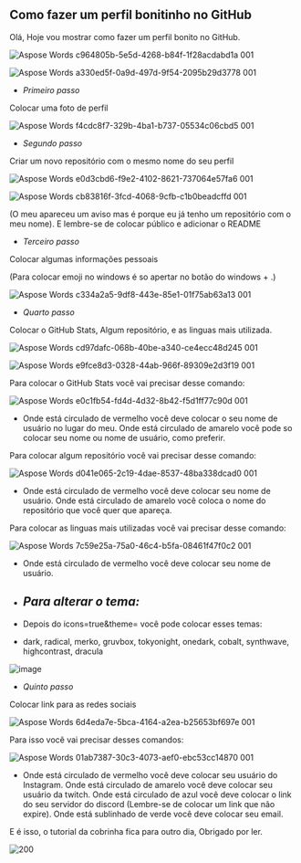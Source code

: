 ## Como fazer um perfil bonitinho no GitHub
Olá, Hoje vou mostrar como fazer um perfil bonito no GitHub.

![Aspose Words c964805b-5e5d-4268-b84f-1f28acdabd1a 001](https://user-images.githubusercontent.com/102591958/164723492-3a627612-b605-4e26-8512-9716d7869242.png)

![Aspose Words a330ed5f-0a9d-497d-9f54-2095b29d3778 001](https://user-images.githubusercontent.com/102591958/164723741-dc917a07-b987-4315-b3ff-08987d74d41f.png)

* *Primeiro passo*

Colocar uma foto de perfil 

![Aspose Words f4cdc8f7-329b-4ba1-b737-05534c06cbd5 001](https://user-images.githubusercontent.com/102591958/164724585-838a9aca-7e23-4d9a-a4f7-6443ca034f3f.png)

* *Segundo passo*

Criar um novo repositório com o mesmo nome do seu perfil

![Aspose Words e0d3cbd6-f9e2-4102-8621-737064e57fa6 001](https://user-images.githubusercontent.com/102591958/164725296-3a4129ed-fbb9-48b6-b6df-b4c1efe2f64e.png)

![Aspose Words cb83816f-3fcd-4068-9cfb-c1b0beadcffd 001](https://user-images.githubusercontent.com/102591958/164725790-ceae4c28-47f1-46fc-ab06-73642ba042f9.png)

(O meu apareceu um aviso mas é porque eu já tenho um repositório com o meu nome).
E lembre-se de colocar público e adicionar o README

* *Terceiro passo*

Colocar algumas informações pessoais

(Para colocar emoji no windows é so apertar no botão do windows + .)

![Aspose Words c334a2a5-9df8-443e-85e1-01f75ab63a13 001](https://user-images.githubusercontent.com/102591958/164726744-e640b0b7-2471-4cd9-893f-f32f022873ce.png)

* *Quarto passo*

Colocar o GitHub Stats, Algum repositório, e as linguas mais utilizada.

![Aspose Words cd97dafc-068b-40be-a340-ce4ecc48d245 001](https://user-images.githubusercontent.com/102591958/164727239-0aa18c56-31cd-464b-bfb2-d9beec43a477.png)

![Aspose Words e9fce8d3-0328-44ab-966f-89309e2d3f19 001](https://user-images.githubusercontent.com/102591958/164731345-48a389e1-8ca1-4964-95e1-bcedf32016e0.png)

Para colocar o GitHub Stats você vai precisar desse comando:

![Aspose Words e0c1fb54-fd4d-4d32-8b42-f5d1ff77c90d 001](https://user-images.githubusercontent.com/102591958/164728167-a2923b29-72b1-4db0-9fac-72271b823ce9.png)

* Onde está circulado de vermelho você deve colocar o seu nome de usuário no lugar do meu. Onde está circulado de amarelo você pode so colocar seu nome ou nome de usuário, como preferir.

Para colocar algum repositório você vai precisar desse comando:

![Aspose Words d041e065-2c19-4dae-8537-48ba338dcad0 001](https://user-images.githubusercontent.com/102591958/164730992-ac32e121-5b41-4c2a-b843-218d9c40cd38.png)

* Onde está circulado de vermelho você deve colocar seu nome de usuário. Onde está circulado de amarelo você coloca o nome do repositório que você quer que apareça.

Para colocar as linguas mais utilizadas você vai precisar desse comando:

![Aspose Words 7c59e25a-75a0-46c4-b5fa-08461f47f0c2 001](https://user-images.githubusercontent.com/102591958/164732191-95575919-0ee9-444a-a693-a3208162555e.png)

* Onde está circulado de vermelho você deve colocar seu nome de usuário.

*  ## *Para alterar o tema:*

* Depois do icons=true&theme= você pode colocar esses temas:
* dark, radical, merko, gruvbox, tokyonight, onedark, cobalt, synthwave, highcontrast, dracula

![image](https://user-images.githubusercontent.com/102591958/164729495-a8f2cefd-0ce9-4586-8131-06981c749446.png)


* *Quinto passo*

Colocar link para as redes sociais

![Aspose Words 6d4eda7e-5bca-4164-a2ea-b25653bf697e 001](https://user-images.githubusercontent.com/102591958/164733604-cb8d8642-58e8-4c49-b098-5cdcb3607f90.png)

Para isso você vai precisar desses comandos:

![Aspose Words 01ab7387-30c3-4073-aef0-ebc53cc14870 001](https://user-images.githubusercontent.com/102591958/164734389-571d0c26-d5ba-4782-8877-af97a1d9a001.png)

* Onde está circulado de vermelho você deve colocar seu usuário do Instagram. Onde está circulado de amarelo você deve colocar seu usuário da twitch. Onde está circulado de azul você deve colocar o link do seu servidor do discord (Lembre-se de colocar um link que não expire). Onde está sublinhado de verde você deve colocar seu email.

E é isso, o tutorial da cobrinha fica para outro dia, Obrigado por ler.

![200](https://user-images.githubusercontent.com/102591958/164745059-b7d39ef0-edcb-4d19-8c46-64c6a431fe1d.gif)

